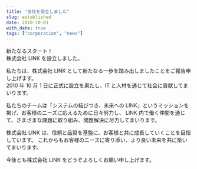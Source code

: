 ```yaml
---
title: "会社を設立しました"
slug: established
date: 2010-10-01
with_date: true
tags: ["corporation", "news"]
---
```


<!--more-->

新たなるスタート！  
株式会社 LINK を設立しました。

私たちは、株式会社 LINK として新たなる一歩を踏み出しましたことをご報告申し上げます。  
2010 年 10 月 1 日に正式に設立を果たし、IT と人材を通じて社会に貢献してまいります。

私たちのチームは「システムの結びつき、未来への LINK」というミッションを掲げ、お客様のニーズに応えるために日々努力し、
LINK 内で働く仲間を通じて、さまざまな課題に取り組み、問題解決に尽力してまいります。

株式会社 LINK は、信頼と品質を基盤に、お客様と共に成長していくことを目指しています。
これからもお客様のニーズに寄り添い、より良い未来を共に築いてまいります。

今後とも株式会社 LINK をどうぞよろしくお願い申し上げます。

